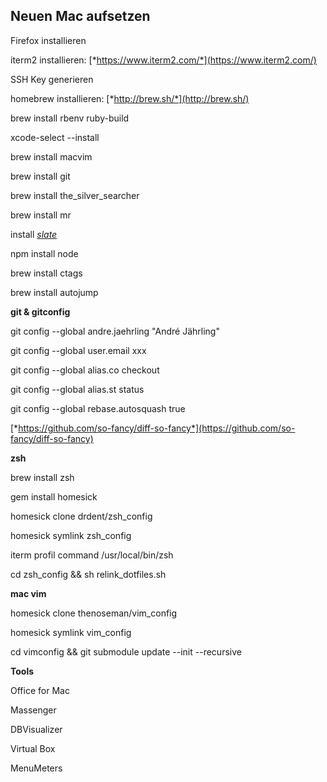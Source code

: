 **Neuen Mac aufsetzen**
---------------------------

Firefox installieren

iterm2 installieren:
[*https://www.iterm2.com/*](https://www.iterm2.com/)

SSH Key generieren

homebrew installieren: [*http://brew.sh/*](http://brew.sh/)

brew install rbenv ruby-build

xcode-select --install

brew install macvim

brew install git

brew install the_silver_searcher

brew install mr

install [*slate*](https://github.com/jigish/slate)

npm install node

brew install ctags

brew install autojump

**git & gitconfig**

git config --global andre.jaehrling "André Jährling"

git config --global user.email xxx

git config --global alias.co checkout

git config --global alias.st status

git config --global rebase.autosquash true

[*https://github.com/so-fancy/diff-so-fancy*](https://github.com/so-fancy/diff-so-fancy)


**zsh**

brew install zsh

gem install homesick

homesick clone drdent/zsh\_config

homesick symlink zsh\_config

iterm profil command /usr/local/bin/zsh

cd zsh_config && sh relink_dotfiles.sh


**mac vim**

homesick clone thenoseman/vim\_config

homesick symlink vim\_config

cd vimconfig && git submodule update --init --recursive


**Tools**

Office for Mac

Massenger

DBVisualizer

Virtual Box

MenuMeters

